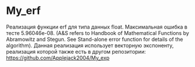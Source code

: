 # My_erf
Реализация функции erf для типа данных float. Максимальная ошибка в тесте 5.96046e-08. 
(A&S refers to Handbook of Mathematical Functions by Abramowitz and Stegun. See Stand-alone error function for details of the algorithm).
Данная реализация использует векторную экспоненту, реализация которой также есть в другом репозитории: https://github.com/Applejack2004/My_exp
